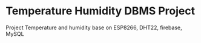 # Temperature Humidity DBMS Project
Project Temperature and humidity base on ESP8266, DHT22, firebase, MySQL


